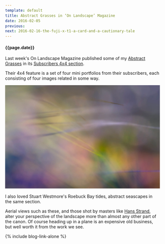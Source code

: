 ```yaml
---
template: default
title: Abstract Grasses in ‘On Landscape’ Magazine
date: 2016-02-05
previous:
next: 2016-02-16-the-fuji-x-t1-a-card-and-a-cautionary-tale
---
```


#### {{page.date}}

Last week's On Landscape Magazine published some of my [Abstract Grasses](../abstract-grasses) in its [Subscribers 4x4 section](https://www.onlandscape.co.uk/2016/01/subscribers-4x4-portfolios-106/).

Their 4x4 feature is a set of four mini portfolios from their subscribers, each consisting of four images related in some way.

![Abstract Grasses](../abstract-grasses/abstract-grasses-01.webp "Abstract Grasses")

I also loved Stuart Westmore's Roebuck Bay tides, abstract seascapes in the same section.

Aerial views such as these, and those shot by masters like [Hans Strand](http://www.hansstrand.com/Hans_Strand/Aerials_14.html), alter your perspective of the landscape more than almost any other part of the canon. Of course heading up in a plane is an expensive old business, but well worth it from the work we see.

{% include blog-link-alone %}